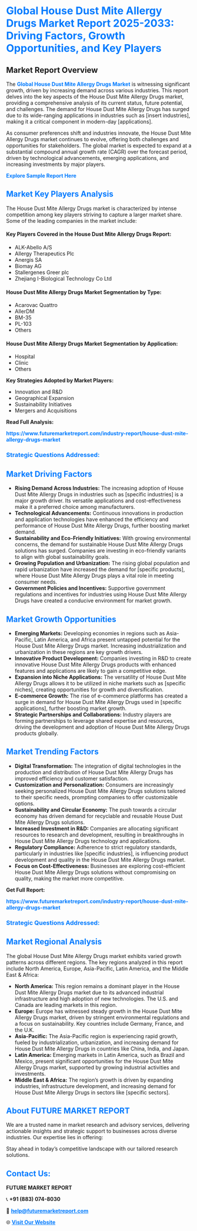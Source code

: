 <h1 style="color: #007BFF;">Global House Dust Mite Allergy Drugs Market Report 2025-2033: Driving Factors, Growth Opportunities, and Key Players</h1>

<section id="overview">
<h2>Market Report Overview</h2>
<p>The <a href="https://www.futuremarketreport.com/industry-report/house-dust-mite-allergy-drugs-market" style="color: #007BFF; text-decoration: none;"><strong>Global House Dust Mite Allergy Drugs Market</strong></a> is witnessing significant growth, driven by increasing demand across various industries. This report delves into the key aspects of the House Dust Mite Allergy Drugs market, providing a comprehensive analysis of its current status, future potential, and challenges. The demand for House Dust Mite Allergy Drugs has surged due to its wide-ranging applications in industries such as [insert industries], making it a critical component in modern-day [applications].</p>
<p>As consumer preferences shift and industries innovate, the House Dust Mite Allergy Drugs market continues to evolve, offering both challenges and opportunities for stakeholders. The global market is expected to expand at a substantial compound annual growth rate (CAGR) over the forecast period, driven by technological advancements, emerging applications, and increasing investments by major players.</p>
</section>

<section id="overview">
<p><a href="https://www.futuremarketreport.com/request-sample/reportId=53223" style="color: #007BFF; text-decoration: none;"><strong>Explore Sample Report Here</strong></a></p>
</section>

<section id="key-players">
<h2 style="color: #007BFF;">Market Key Players Analysis</h2>
<p>The House Dust Mite Allergy Drugs market is characterized by intense competition among key players striving to capture a larger market share. Some of the leading companies in the market include:</p>
<h4>Key Players Covered in the House Dust Mite Allergy Drugs Report:</h4>
<ul><li>ALK-Abello A/S</li><li>Allergy Therapeutics Plc</li><li>Anergis SA</li><li>Biomay AG</li><li>Stallergenes Greer plc</li><li>Zhejiang I-Biological Technology Co Ltd</li></ul>
<h4>House Dust Mite Allergy Drugs Market Segmentation by Type:</h4>
<ul><li>Acarovac Quattro</li><li>AllerDM</li><li>BM-35</li><li>PL-103</li><li>Others</li></ul>

<h4>House Dust Mite Allergy Drugs Market Segmentation by Application:</h4>
<ul><li>Hospital</li><li>Clinic</li><li>Others</li></ul>
<p><strong>Key Strategies Adopted by Market Players:</strong></p>
<ul>
<li>Innovation and R&D</li>
<li>Geographical Expansion</li>
<li>Sustainability Initiatives</li>
<li>Mergers and Acquisitions</li>
</ul>
</section>

<section>
<p><strong>Read Full Analysis: </strong></p><a href="https://www.futuremarketreport.com/industry-report/house-dust-mite-allergy-drugs-market" style="color: #007BFF; text-decoration: none;"><strong>https://www.futuremarketreport.com/industry-report/house-dust-mite-allergy-drugs-market</strong></a>
<h3 style="color: #007BFF;">Strategic Questions Addressed:</h3>
</section>

<section id="driving-factors">
<h2 style="color: #007BFF;">Market Driving Factors</h2>
<ul>
<li><strong>Rising Demand Across Industries:</strong> The increasing adoption of House Dust Mite Allergy Drugs in industries such as [specific industries] is a major growth driver. Its versatile applications and cost-effectiveness make it a preferred choice among manufacturers.</li>
<li><strong>Technological Advancements:</strong> Continuous innovations in production and application technologies have enhanced the efficiency and performance of House Dust Mite Allergy Drugs, further boosting market demand.</li>
<li><strong>Sustainability and Eco-Friendly Initiatives:</strong> With growing environmental concerns, the demand for sustainable House Dust Mite Allergy Drugs solutions has surged. Companies are investing in eco-friendly variants to align with global sustainability goals.</li>
<li><strong>Growing Population and Urbanization:</strong> The rising global population and rapid urbanization have increased the demand for [specific products], where House Dust Mite Allergy Drugs plays a vital role in meeting consumer needs.</li>
<li><strong>Government Policies and Incentives:</strong> Supportive government regulations and incentives for industries using House Dust Mite Allergy Drugs have created a conducive environment for market growth.</li>
</ul>
</section>

<section id="growth-opportunities">
<h2 style="color: #007BFF;">Market Growth Opportunities</h2>
<ul>
<li><strong>Emerging Markets:</strong> Developing economies in regions such as Asia-Pacific, Latin America, and Africa present untapped potential for the House Dust Mite Allergy Drugs market. Increasing industrialization and urbanization in these regions are key growth drivers.</li>
<li><strong>Innovative Product Development:</strong> Companies investing in R&D to create innovative House Dust Mite Allergy Drugs products with enhanced features and applications are likely to gain a competitive edge.</li>
<li><strong>Expansion into Niche Applications:</strong> The versatility of House Dust Mite Allergy Drugs allows it to be utilized in niche markets such as [specific niches], creating opportunities for growth and diversification.</li>
<li><strong>E-commerce Growth:</strong> The rise of e-commerce platforms has created a surge in demand for House Dust Mite Allergy Drugs used in [specific applications], further boosting market growth.</li>
<li><strong>Strategic Partnerships and Collaborations:</strong> Industry players are forming partnerships to leverage shared expertise and resources, driving the development and adoption of House Dust Mite Allergy Drugs products globally.</li>
</ul>
</section>

<section id="trending-factors">
<h2 style="color: #007BFF;">Market Trending Factors</h2>
<ul>
<li><strong>Digital Transformation:</strong> The integration of digital technologies in the production and distribution of House Dust Mite Allergy Drugs has improved efficiency and customer satisfaction.</li>
<li><strong>Customization and Personalization:</strong> Consumers are increasingly seeking personalized House Dust Mite Allergy Drugs solutions tailored to their specific needs, prompting companies to offer customizable options.</li>
<li><strong>Sustainability and Circular Economy:</strong> The push towards a circular economy has driven demand for recyclable and reusable House Dust Mite Allergy Drugs solutions.</li>
<li><strong>Increased Investment in R&D:</strong> Companies are allocating significant resources to research and development, resulting in breakthroughs in House Dust Mite Allergy Drugs technology and applications.</li>
<li><strong>Regulatory Compliance:</strong> Adherence to strict regulatory standards, particularly in industries like [specific industries], is influencing product development and quality in the House Dust Mite Allergy Drugs market.</li>
<li><strong>Focus on Cost-Effectiveness:</strong> Businesses are exploring cost-efficient House Dust Mite Allergy Drugs solutions without compromising on quality, making the market more competitive.</li>
</ul>
</section>

<section>
<p><strong>Get Full Report: </strong></p><a href="https://www.futuremarketreport.com/industry-report/house-dust-mite-allergy-drugs-market" style="color: #007BFF; text-decoration: none;"><strong>https://www.futuremarketreport.com/industry-report/house-dust-mite-allergy-drugs-market</strong></a>
<h3 style="color: #007BFF;">Strategic Questions Addressed:</h3>
</section>


<section id="regional-analysis">
<h2 style="color: #007BFF;">Market Regional Analysis</h2>
<p>The global House Dust Mite Allergy Drugs market exhibits varied growth patterns across different regions. The key regions analyzed in this report include North America, Europe, Asia-Pacific, Latin America, and the Middle East & Africa:</p>
<ul>
<li><strong>North America:</strong> This region remains a dominant player in the House Dust Mite Allergy Drugs market due to its advanced industrial infrastructure and high adoption of new technologies. The U.S. and Canada are leading markets in this region.</li>
<li><strong>Europe:</strong> Europe has witnessed steady growth in the House Dust Mite Allergy Drugs market, driven by stringent environmental regulations and a focus on sustainability. Key countries include Germany, France, and the U.K.</li>
<li><strong>Asia-Pacific:</strong> The Asia-Pacific region is experiencing rapid growth, fueled by industrialization, urbanization, and increasing demand for House Dust Mite Allergy Drugs in countries like China, India, and Japan.</li>
<li><strong>Latin America:</strong> Emerging markets in Latin America, such as Brazil and Mexico, present significant opportunities for the House Dust Mite Allergy Drugs market, supported by growing industrial activities and investments.</li>
<li><strong>Middle East & Africa:</strong> The region’s growth is driven by expanding industries, infrastructure development, and increasing demand for House Dust Mite Allergy Drugs in sectors like [specific sectors].</li>
</ul>
</section>

<footer>
<h2 style="color: #007BFF;">About FUTURE MARKET REPORT</h2>
<p>We are a trusted name in market research and advisory services, delivering actionable insights and strategic support to businesses across diverse industries. Our expertise lies in offering:</p>

<p>Stay ahead in today’s competitive landscape with our tailored research solutions.</p>

<h2 style="color: #007BFF;">Contact Us:</h2>
<p><strong>FUTURE MARKET REPORT</strong></p>
<p>📞 <strong>+91 (883) 074-8030</strong></p>
<p>📧 <strong><a href="mailto:help@futuremarketreport.com" style="color: #007BFF;">help@futuremarketreport.com</a></strong></p>
<p>🌐 <strong><a href="https://www.futuremarketreport.com/" style="color: #007BFF;">Visit Our Website</a></strong></p>
</footer>